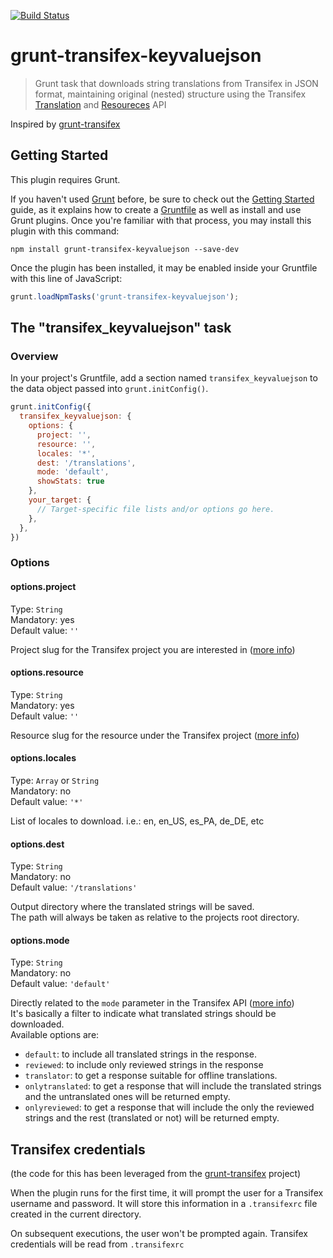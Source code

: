 [![Build Status](https://travis-ci.org/morficus/grunt-transifex-keyvaluejson.svg)](https://travis-ci.org/morficus/grunt-transifex-keyvaluejson)
# grunt-transifex-keyvaluejson

> Grunt task that downloads string translations from Transifex in JSON format, maintaining original (nested) structure using the Transifex [Translation](http://docs.transifex.com/developer/api/translations#uploading-and-downloading-translations) and [Resoureces](http://docs.transifex.com/developer/api/resources#uploading-and-downloading-resources) API  

Inspired by [grunt-transifex](https://github.com/erasys/grunt-transifex)

## Getting Started
This plugin requires Grunt.

If you haven't used [Grunt](http://gruntjs.com/) before, be sure to check out the [Getting Started](http://gruntjs.com/getting-started) guide, as it explains how to create a [Gruntfile](http://gruntjs.com/sample-gruntfile) as well as install and use Grunt plugins. Once you're familiar with that process, you may install this plugin with this command:

```shell
npm install grunt-transifex-keyvaluejson --save-dev
```

Once the plugin has been installed, it may be enabled inside your Gruntfile with this line of JavaScript:

```js
grunt.loadNpmTasks('grunt-transifex-keyvaluejson');
```

## The "transifex_keyvaluejson" task

### Overview
In your project's Gruntfile, add a section named `transifex_keyvaluejson` to the data object passed into `grunt.initConfig()`.

```js
grunt.initConfig({
  transifex_keyvaluejson: {
    options: {
      project: '',
      resource: '',
      locales: '*',
      dest: '/translations',
      mode: 'default',
      showStats: true
    },
    your_target: {
      // Target-specific file lists and/or options go here.
    },
  },
})
```

### Options

#### options.project
Type: `String`  
Mandatory: yes  
Default value: `''`

Project slug for the Transifex project you are interested in ([more info](http://docs.transifex.com/developer/introduction/#project))

#### options.resource  
Type: `String`  
  Mandatory: yes  
Default value: `''`

Resource slug for the resource under the Transifex project ([more info](http://docs.transifex.com/developer/introduction/#resource))

#### options.locales
Type: `Array` or `String`  
 Mandatory: no  
Default value: `'*'`

List of locales to download. i.e.: en, en_US, es_PA, de_DE, etc

#### options.dest  
Type: `String`  
Mandatory: no  
Default value: `'/translations'`

Output directory where the translated strings will be saved.  
The path will always be taken as relative to the projects root directory.

#### options.mode
Type: `String`  
Mandatory: no  
Default value: `'default'`


Directly related to the `mode` parameter in the Transifex API ([more info](http://docs.transifex.com/developer/api/translations#get))  
It's basically a filter to indicate what translated strings should be downloaded.  
Available options are:

* `default`: to include all translated strings in the response.  
* `reviewed`: to include only reviewed strings in the response  
* `translator`: to get a response suitable for offline translations.  
* `onlytranslated`: to get a response that will include the translated strings and the untranslated ones will be returned empty.  
* `onlyreviewed`: to get a response that will include the only the reviewed strings and the rest (translated or not) will be returned empty.  

## Transifex credentials
(the code for this has been leveraged from the [grunt-transifex](https://github.com/erasys/grunt-transifex) project)

When the plugin runs for the first time, it will prompt the user for a Transifex username and password.
It will store this information in a `.transifexrc` file created in the current directory. 

On subsequent executions, the user won't be prompted again. Transifex credentials will be read from `.transifexrc`
